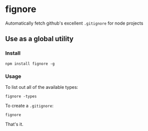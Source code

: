 # fignore

Automatically fetch github's excellent `.gitignore` for node projects

## Use as a global utility

### Install

    npm install fignore -g

### Usage

To list out all of the available types:

    fignore -types

To create a `.gitignore`:

    fignore

That's it.
